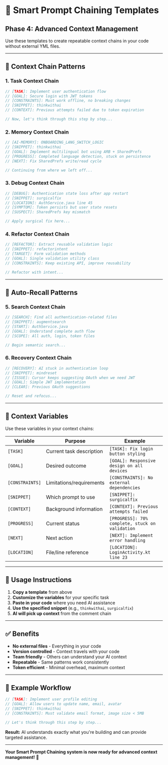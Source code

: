 # 🧬 Smart Prompt Chaining Templates

## **Phase 4: Advanced Context Management**

Use these templates to create repeatable context chains in your code without external YML files.

---

## 🎯 **Context Chain Patterns**

### **1. Task Context Chain**
```javascript
// [TASK]: Implement user authentication flow
// [GOAL]: Secure login with JWT tokens
// [CONSTRAINTS]: Must work offline, no breaking changes
// [SNIPPET]: thinkwithai
// [CONTEXT]: Previous attempts failed due to token expiration

// Now, let's think through this step by step...
```

### **2. Memory Context Chain**
```javascript
// [AI-MEMORY]: ONBOARDING_LANG_SWITCH_LOGIC
// [SNIPPET]: thinkwithai
// [GOAL]: Implement multilingual bot using ARB + SharedPrefs
// [PROGRESS]: Completed language detection, stuck on persistence
// [NEXT]: Fix SharedPrefs write/read cycle

// Continuing from where we left off...
```

### **3. Debug Context Chain**
```javascript
// [DEBUG]: Authentication state loss after app restart
// [SNIPPET]: surgicalfix
// [LOCATION]: AuthService.java line 45
// [SYMPTOM]: Token persists but user state resets
// [SUSPECT]: SharedPrefs key mismatch

// Apply surgical fix here...
```

### **4. Refactor Context Chain**
```javascript
// [REFACTOR]: Extract reusable validation logic
// [SNIPPET]: refactorintent
// [TARGET]: Form validation methods
// [GOAL]: Single validation utility class
// [CONSTRAINTS]: Keep existing API, improve reusability

// Refactor with intent...
```

---

## 🔄 **Auto-Recall Patterns**

### **5. Search Context Chain**
```javascript
// [SEARCH]: Find all authentication-related files
// [SNIPPET]: augmentsearch
// [START]: AuthService.java
// [GOAL]: Understand complete auth flow
// [SCOPE]: All auth, login, token files

// Begin semantic search...
```

### **6. Recovery Context Chain**
```javascript
// [RECOVERY]: AI stuck in authentication loop
// [SNIPPET]: mindreset
// [ISSUE]: Cursor keeps suggesting OAuth when we need JWT
// [GOAL]: Simple JWT implementation
// [CLEAR]: Previous OAuth suggestions

// Reset and refocus...
```

---

## 🧠 **Context Variables**

Use these variables in your context chains:

| **Variable** | **Purpose** | **Example** |
|--------------|-------------|-------------|
| `[TASK]` | Current task description | `[TASK]: Fix login button styling` |
| `[GOAL]` | Desired outcome | `[GOAL]: Responsive design on all devices` |
| `[CONSTRAINTS]` | Limitations/requirements | `[CONSTRAINTS]: No external dependencies` |
| `[SNIPPET]` | Which prompt to use | `[SNIPPET]: surgicalfix` |
| `[CONTEXT]` | Background information | `[CONTEXT]: Previous attempts failed` |
| `[PROGRESS]` | Current status | `[PROGRESS]: 70% complete, stuck on validation` |
| `[NEXT]` | Next action | `[NEXT]: Implement error handling` |
| `[LOCATION]` | File/line reference | `[LOCATION]: LoginActivity.kt line 23` |

---

## 🚀 **Usage Instructions**

1. **Copy a template** from above
2. **Customize the variables** for your specific task
3. **Paste in your code** where you need AI assistance
4. **Use the specified snippet** (e.g., `thinkwithai`, `surgicalfix`)
5. **AI will pick up context** from the comment chain

---

## ✅ **Benefits**

- **No external files** - Everything in your code
- **Version controlled** - Context travels with your code
- **Team friendly** - Others can understand your AI context
- **Repeatable** - Same patterns work consistently
- **Token efficient** - Minimal overhead, maximum context

---

## 🎯 **Example Workflow**

```javascript
// [TASK]: Implement user profile editing
// [GOAL]: Allow users to update name, email, avatar
// [SNIPPET]: thinkwithai
// [CONSTRAINTS]: Must validate email format, image size < 5MB

// Let's think through this step by step...
```

**Result:** AI understands exactly what you're building and can provide targeted assistance.

---

**Your Smart Prompt Chaining system is now ready for advanced context management!** 🧬 